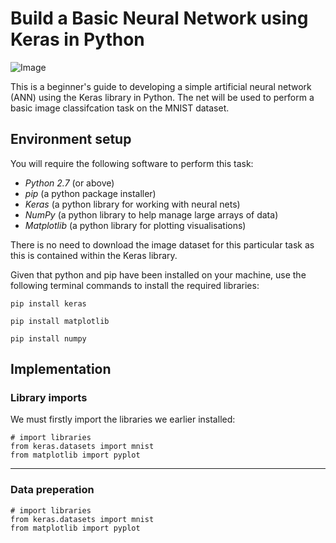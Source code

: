 # Build a Basic Neural Network using Keras in Python

![Image](https://miro.medium.com/max/770/1*1_RWtODBJ1MhYwRSJ-XCbw.png)

This is a beginner's guide to developing a simple artificial neural network (ANN) using the Keras library in Python. The net will be used to perform a basic image classifcation task on the MNIST dataset.

## Environment setup

You will require the following software to perform this task:

- *Python 2.7* (or above)
- *pip* (a python package installer)
- *Keras* (a python library for working with neural nets)
- *NumPy* (a python library to help manage large arrays of data)
- *Matplotlib* (a python library for plotting visualisations)

There is no need to download the image dataset for this particular task as this is contained within the Keras library.

Given that python and pip have been installed on your machine, use the following terminal commands to install the required libraries:

```
pip install keras
```
```
pip install matplotlib
```
```
pip install numpy
```


## Implementation

### Library imports

We must firstly import the libraries we earlier installed:

```
# import libraries
from keras.datasets import mnist
from matplotlib import pyplot
```
---

### Data preperation



```
# import libraries
from keras.datasets import mnist
from matplotlib import pyplot
```


